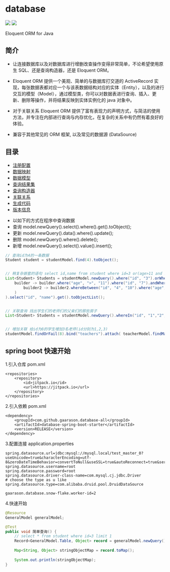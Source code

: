 # database
[![](https://jitpack.io/v/gaarason/database-all.svg)](https://jitpack.io/#gaarason/database-all)
[![](https://img.shields.io/github/stars/gaarason/database-all)](https://github.com/gaarason/database-all)


Eloquent ORM for Java

## 简介

- 让连接数据库以及对数据库进行增删改查操作变得非常简单，不论希望使用原生 SQL、还是查询构造器，还是 Eloquent ORM。  
      
- Eloquent ORM 提供一个美观、简单的与数据库打交道的 ActiveRecord 实现，每张数据表都对应一个与该表数据结构对应的实体（Entity），以及的进行交互的模型（Model），通过模型类，你可以对数据表进行查询、插入、更新、删除等操作，并将结果反映到实体实例化的 java 对象中。  
 
- 对于关联关系 Eloquent ORM 提供了富有表现力的声明方式，与简洁的使用方法，并专注在内部进行查询与内存优化，在复杂的关系中有仍然有着良好的体验。  

- 兼容于其他常见的 ORM 框架, 以及常见的数据源 (DataSource)

## 目录
* [注册配置](/document/bean.md)
* [数据映射](/document/mapping.md)
* [数据模型](/document/model.md)
* [查询结果集](/document/record.md)
* [查询构造器](/document/query.md)
* [关联关系](/document/relationship.md)
* [生成代码](/document/generate.md)
* [版本信息](/document/version.md)


- 以如下的方式在程序中查询数据
- 查询 model.newQuery().select().where().get().toObject();
- 更新 model.newQuery().data().where().update();
- 删除 model.newQuery().where().delete();
- 新增 model.newQuery().select().value().insert();

```java
// 查询id为4的一条数据
Student student = studentModel.find(4).toObject();


// 稍复杂嵌套的语句 select id,name from student where id=3 or(age>11 and id=7 and(id between 4 and 10 and age>11))
List<Student> Students = studentModel.newQuery().where("id", "3").orWhere(
    builder -> builder.where("age", ">", "11").where("id", "7").andWhere(
        builder2 -> builder2.whereBetween("id", "4", "10").where("age", ">", "11")
    )
).select("id", "name").get().toObjectList();


// 关联查询 找出学生们的老师们的父亲们的那些房子
List<Student> Students = studentModel.newQuery().whereIn("id", "1","2","3").get().with("teacher.father.house").toObjectList();


// 增加关联 给id为8的学生增加3名老师(id分别为1,2,3)
studentModel.findOrFail(8).bind("teachers").attach( teacherModel.findMany(1,2,3) );
```
## spring boot 快速开始

1.引入仓库 pom.xml  
```$xslt
<repositories>
    <repository>
        <id>jitpack.io</id>
        <url>https://jitpack.io</url>
    </repository>
</repositories>
```
2.引入依赖 pom.xml  
```$xslt
<dependency>
    <groupId>com.github.gaarason.database-all</groupId>
    <artifactId>database-spring-boot-starter</artifactId>
    <version>RELEASE</version>
</dependency>
```
3.配置连接 application.properties  
```$xslt
spring.datasource.url=jdbc:mysql://mysql.local/test_master_0?useUnicode=true&characterEncoding=utf-8&zeroDateTimeBehavior=convertToNull&useSSL=true&autoReconnect=true&serverTimezone=Asia/Shanghai
spring.datasource.username=root
spring.datasource.password=root
spring.datasource.driver-class-name=com.mysql.cj.jdbc.Driver
# choose the type as u like
spring.datasource.type=com.alibaba.druid.pool.DruidDataSource

gaarason.database.snow-flake.worker-id=2
```
4.快速开始  
```java
@Resource
GeneralModel generalModel;

@Test
public void 简单查询() {
    // select * from student where id=3 limit 1
    Record<GeneralModel.Table, Object> record = generalModel.newQuery().from("student").where("id", "3").firstOrFail();
    
    Map<String, Object> stringObjectMap = record.toMap();
    
    System.out.println(stringObjectMap);
}

```
